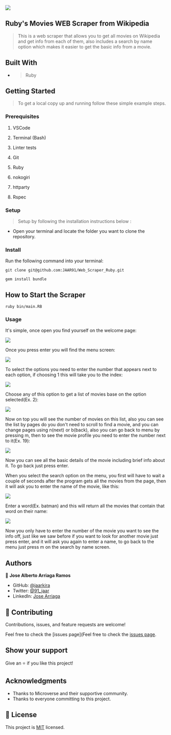 ![](https://img.shields.io/badge/Microverse-blueviolet)

## Ruby's Movies WEB Scraper from Wikipedia

> This is a web scraper that allows you to get all movies on Wikipedia and get info from each of them, also includes a search by name option which makes it easier to get the basic info from a movie.

## Built With

- >Ruby

## Getting Started

> To get a local copy up and running follow these simple example steps.

### Prerequisites

1. VSCode

2. Terminal (Bash)

3. Linter tests

4. Git

5. Ruby

6. nokogiri

7. httparty

8. Rspec
  
### Setup

>Setup by  following the installation instructions below :
* Open your terminal and locate the folder you want to clone the repository.

### Install

Run the following command into your terminal:

```console
git clone git@github.com:JAAR91/Web_Scraper_Ruby.git

gem install bundle
```
## How to Start the Scraper

```console
ruby bin/main.RB
```

### Usage

It's simple, once open you find yourself on the welcome page:

<img src="./resources/welcomescreen.png">

Once you press enter you will find the menu screen:

<img src="./resources/menu.png">

To select the options you need to enter the number that appears next to each option, if choosing 1 this will take you to the index:

<img src="./resources/indexmenu.png">

Choose any of this option to get a list of movies base on the option selected(Ex. 2):

<img src="./resources/moviesindex.png">

Now on top you will see the number of movies on this list, also you can see the list by pages do you don't need to scroll to find a movie, and you can change pages using n(next) or b(back), also you can go back to menu by pressing m, then to see the movie profile you need to enter the number next to it(Ex. 19):

<img src="./resources/movieprofile.png">

Now you can see all the basic details of the movie including brief info about it. To go back just press enter.

When you select the search option on the menu, you first will have to wait a couple of seconds after the program gets all the movies from the page, then it will ask you to enter the name of the movie, like this:

<img src="./resources/searchscreen.png">

Enter a word(Ex. batman) and this will return all the movies that contain that word on their name:

<img src="./resources/searchresults.png">

Now you only have to enter the number of the movie you want to see the info off, just like we saw before if you want to look for another movie just press enter, and it will ask you again to enter a name, to go back to the menu just press m on the search by name screen.

## Authors

👤 **Jose Alberto Arriaga Ramos**

- GitHub: [@jaarkira](https://github.com/jaarkira )
- Twitter: [@91_jaar](https://twitter.com/91_jaar )
- LinkedIn: [Jose Arriaga](https://www.linkedin.com/in/jose-arriaga-63a851204/)

## 🤝 Contributing

Contributions, issues, and feature requests are welcome!

Feel free to check the [issues page](Feel free to check the [issues page](https://github.com/JAAR91/Web_Scraper_Ruby/issues).

## Show your support

Give an ⭐️ if you like this project!

## Acknowledgments

- Thanks to Microverse and their supportive community.
- Thanks to everyone committing to this project.

## 📝 License

This project is [MIT](./MIT.md) licensed.